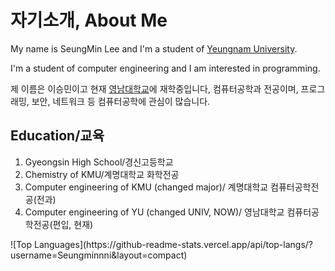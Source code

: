 <h1>자기소개, About Me</h1
<p>My name is SeungMin Lee and I'm a student of <a href="https://www.yu.ac.kr/">Yeungnam University</a>.</p>
<p>I'm a student of computer engineering and I am interested in programming.</p>
<p>제 이름은 이승민이고 현재 <a href="https://www.yu.ac.kr/">영남대학교</a>에 재학중입니다, 컴퓨터공학과 전공이며, 프로그래밍, 보안, 네트워크 등 컴퓨터공학에 관심이 많습니다.</p>
<h2>Education/교육</h2>
<ol>
 <li>Gyeongsin High School/경신고등학교</li>
 <li>Chemistry of KMU/계명대학교 화학전공</li>
 <li>Computer engineering of KMU (changed major)/ 계명대학교 컴퓨터공학전공(전과)</li>
 <li>Computer engineering of YU (changed UNIV, NOW)/ 영남대학교 컴퓨터공학전공(편입, 현재)</li>
</ol>
![Top Languages](https://github-readme-stats.vercel.app/api/top-langs/?username=Seungminnni&layout=compact)
